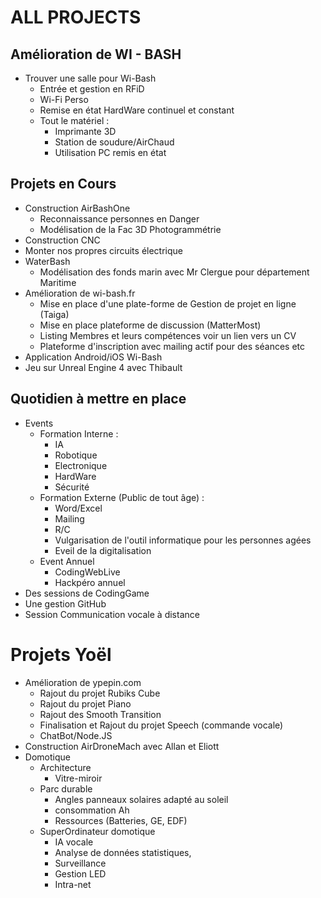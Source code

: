 # ALL PROJECTS

## Amélioration de WI - BASH

- Trouver une salle pour Wi-Bash
  - Entrée et gestion en RFiD
  - Wi-Fi Perso
  - Remise en état HardWare continuel et constant
  - Tout le matériel :
    - Imprimante 3D
    - Station de soudure/AirChaud
    - Utilisation PC remis en état

## Projets en Cours

- Construction AirBashOne
  - Reconnaissance personnes en Danger
  - Modélisation de la Fac 3D Photogrammétrie
- Construction CNC
- Monter nos propres circuits électrique
- WaterBash
  - Modélisation des fonds marin avec Mr Clergue pour département Maritime
- Amélioration de wi-bash.fr
  - Mise en place d'une plate-forme de Gestion de projet en ligne (Taiga)
  - Mise en place plateforme de discussion (MatterMost)
  - Listing Membres et leurs compétences voir un lien vers un CV
  - Plateforme d'inscription avec mailing actif pour des séances etc
- Application Android/iOS Wi-Bash
- Jeu sur Unreal Engine 4 avec Thibault

## Quotidien à mettre en place

- Events
  - Formation Interne :
    - IA
    - Robotique
    - Electronique
    - HardWare
    - Sécurité
  - Formation Externe (Public de tout âge) :
    - Word/Excel
    - Mailing
    - R/C
    - Vulgarisation de l'outil informatique pour les personnes agées
    - Eveil de la digitalisation
  - Event Annuel
    - CodingWebLive
    - Hackpéro annuel
- Des sessions de CodingGame
- Une gestion GitHub
- Session Communication vocale à distance

# Projets Yoël

- Amélioration de ypepin.com
  - Rajout du projet Rubiks Cube
  - Rajout du projet Piano
  - Rajout des Smooth Transition
  - Finalisation et Rajout du projet Speech (commande vocale)
  - ChatBot/Node.JS
- Construction AirDroneMach avec Allan et Eliott
- Domotique
  - Architecture
    - Vitre-miroir
  - Parc durable
    - Angles panneaux solaires adapté au soleil
    - consommation Ah
    - Ressources (Batteries, GE, EDF)
  - SuperOrdinateur domotique
    - IA vocale
    - Analyse de données statistiques,
    - Surveillance
    - Gestion LED
    - Intra-net
